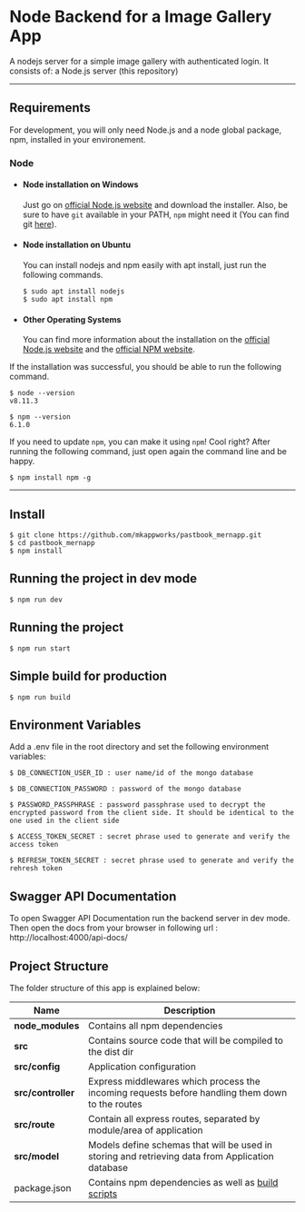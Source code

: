 # Node Backend for a Image Gallery App

A nodejs server for a simple image gallery with authenticated login. It consists of: a Node.js server (this repository)

---
## Requirements

For development, you will only need Node.js and a node global package, npm, installed in your environement.

### Node
- #### Node installation on Windows

  Just go on [official Node.js website](https://nodejs.org/) and download the installer.
Also, be sure to have `git` available in your PATH, `npm` might need it (You can find git [here](https://git-scm.com/)).

- #### Node installation on Ubuntu

  You can install nodejs and npm easily with apt install, just run the following commands.

      $ sudo apt install nodejs
      $ sudo apt install npm

- #### Other Operating Systems
  You can find more information about the installation on the [official Node.js website](https://nodejs.org/) and the [official NPM website](https://npmjs.org/).

If the installation was successful, you should be able to run the following command.

    $ node --version
    v8.11.3

    $ npm --version
    6.1.0

If you need to update `npm`, you can make it using `npm`! Cool right? After running the following command, just open again the command line and be happy.

    $ npm install npm -g


---

## Install

    $ git clone https://github.com/mkappworks/pastbook_mernapp.git
    $ cd pastbook_mernapp
    $ npm install

## Running the project in dev mode

    $ npm run dev

## Running the project

    $ npm run start

## Simple build for production

    $ npm run build

## Environment Variables

Add a .env file in the root directory and set the following environment variables:

    $ DB_CONNECTION_USER_ID : user name/id of the mongo database

    $ DB_CONNECTION_PASSWORD : password of the mongo database

    $ PASSWORD_PASSPHRASE : password passphrase used to decrypt the encrypted password from the client side. It should be identical to the one used in the client side

    $ ACCESS_TOKEN_SECRET : secret phrase used to generate and verify the access token

    $ REFRESH_TOKEN_SECRET : secret phrase used to generate and verify the rehresh token
    
## Swagger API Documentation

To open Swagger API Documentation run the backend server in dev mode.
Then open the docs from your browser in following url : 
    http://localhost:4000/api-docs/

## Project Structure
The folder structure of this app is explained below:

| Name | Description |
| ------------------------ | ----------------------------------------------------------------------------------------------- |
| **node_modules**         | Contains all  npm dependencies                                                                  |
| **src**                  | Contains  source code that will be compiled to the dist dir                                     |
| **src/config**           | Application configuration                                                                       |        
| **src/controller**       | Express middlewares which process the incoming requests before handling them down to the routes |
| **src/route**            | Contain all express routes, separated by module/area of application                             |                       
| **src/model**            | Models define schemas that will be used in storing and retrieving data from Application database|
| package.json             | Contains npm dependencies as well as [build scripts](#what-if-a-library-isnt-on-definitelytyped)|
